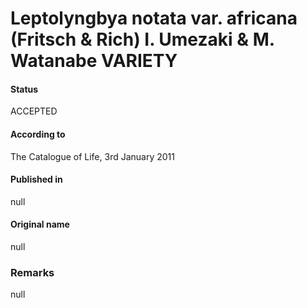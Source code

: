 # Leptolyngbya notata var. africana (Fritsch & Rich) I. Umezaki & M. Watanabe VARIETY

#### Status
ACCEPTED

#### According to
The Catalogue of Life, 3rd January 2011

#### Published in
null

#### Original name
null

### Remarks
null